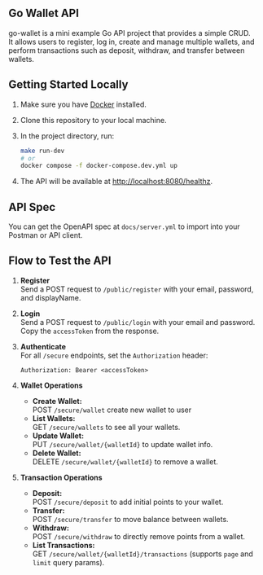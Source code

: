 ## Go Wallet API

go-wallet is a mini example Go API project that provides a simple CRUD.  
It allows users to register, log in, create and manage multiple wallets, and perform transactions such as deposit, withdraw, and transfer between wallets.  

## Getting Started Locally

1. Make sure you have [Docker](https://www.docker.com/) installed.

2. Clone this repository to your local machine.

3. In the project directory, run:
   ```sh
   make run-dev
   # or
   docker compose -f docker-compose.dev.yml up
   ```

4. The API will be available at [http://localhost:8080/healthz](http://localhost:8080/healthz).

## API Spec

You can get the OpenAPI spec at `docs/server.yml` to import into your Postman or API client.

## Flow to Test the API

1. **Register**  
   Send a POST request to `/public/register` with your email, password, and displayName.

2. **Login**  
   Send a POST request to `/public/login` with your email and password.  
   Copy the `accessToken` from the response.

3. **Authenticate**  
   For all `/secure` endpoints, set the `Authorization` header:  
   ```
   Authorization: Bearer <accessToken>
   ```

4. **Wallet Operations**
   - **Create Wallet:**  
     POST `/secure/wallet` create new wallet to user
   - **List Wallets:**  
     GET `/secure/wallets` to see all your wallets.
   - **Update Wallet:**  
     PUT `/secure/wallet/{walletId}` to update wallet info.
   - **Delete Wallet:**  
     DELETE `/secure/wallet/{walletId}` to remove a wallet.

5. **Transaction Operations**
   - **Deposit:**  
     POST `/secure/deposit` to add initial points to your wallet.
   - **Transfer:**  
     POST `/secure/transfer` to move balance between wallets.
   - **Withdraw:**  
     POST `/secure/withdraw` to directly remove points from a wallet.
   - **List Transactions:**  
     GET `/secure/wallet/{walletId}/transactions` (supports `page` and `limit` query params).

